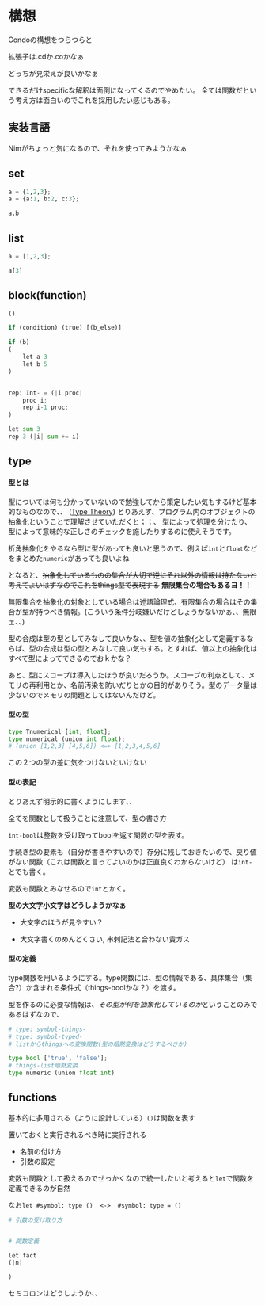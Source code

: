 # 構想

Condoの構想をつらつらと

拡張子は.cdか.coかなぁ

どっちが見栄えが良いかなぁ

できるだけspecificな解釈は面倒になってくるのでやめたい。
全ては関数だという考え方は面白いのでこれを採用したい感じもある。

## 実装言語
Nimがちょっと気になるので、それを使ってみようかなぁ


## set
```python
a = {1,2,3};
a = {a:1, b:2, c:3};

a.b
```

## list
```python
a = [1,2,3];

a[3]
```

## block(function)
```python
()

if (condition) (true) [(b_else)]

if (b)
(
    let a 3
    let b 5
)


rep: Int- = (|i proc|
    proc i;
    rep i-1 proc;
)

let sum 3
rep 3 (|i| sum += i)

```



## type

#### 型とは

型については何も分かっていないので勉強してから策定したい気もするけど基本的なものなので、、
([Type Theory](https://en.wikipedia.org/wiki/Type_theory))
とりあえず、プログラム内のオブジェクトの抽象化ということで理解させていただくと；；、
型によって処理を分けたり、型によって意味的な正しさのチェックを施したりするのに使えそうです。

折角抽象化をやるなら型に型があっても良いと思うので、例えば`int`と`float`などをまとめた`numeric`があっても良いよね

となると、~~抽象化しているものの集合が大切で逆にそれ以外の情報は持たないと考えてよいはずなのでこれをthings型で表現する~~
**無限集合の場合もあるヨ！！**

無限集合を抽象化の対象としている場合は述語論理式、有限集合の場合はその集合が型が持つべき情報。(こういう条件分岐嫌いだけどしょうがないかぁ、、無限ェ、、)

型の合成は型の型としてみなして良いかな、、型を値の抽象化として定義するならば、型の合成は型の型とみなして良い気もする。とすれば、値以上の抽象化はすべて型によってできるのでおｋかな？

あと、型にスコープは導入したほうが良いだろうか。スコープの利点として、メモリの再利用とか、名前汚染を防いだりとかの目的がありそう。型のデータ量は少ないのでメモリの問題としてはないんだけど。



#### 型の型

```python
type Tnumerical [int, float];
type numerical (union int float);
# (union [1,2,3] [4,5,6]) <=> [1,2,3,4,5,6]
```

この２つの型の差に気をつけないといけない




#### 型の表記
とりあえず明示的に書くようにします、、

全てを関数として扱うことに注意して、型の書き方

`int-bool`は整数を受け取ってboolを返す関数の型を表す。

手続き型の要素も（自分が書きやすいので）存分に残しておきたいので、戻り値がない関数（これは関数と言ってよいのかは正直良くわからないけど）
は`int-`とでも書く。

変数も関数とみなせるので`int`とかく。

**型の大文字小文字はどうしようかなぁ**
* 大文字のほうが見やすい？

* 大文字書くのめんどくさい, 串刺記法と合わない貴ガス


#### 型の定義

type関数を用いるようにする。type関数には、型の情報である、具体集合（集合?）か含まれる条件式（things-boolかな？）を渡す。

型を作るのに必要な情報は、*その型が何を抽象化しているのか*ということのみであるはずなので、
```python
# type: symbol-things-
# type: symbol-typed-
# listからthingsへの変換関数(型の暗黙変換はどうするべきか)

type bool ['true', 'false'];
# things-list暗黙変換
type numeric (union float int)

```



## functions

基本的に多用される（ように設計している）`()`は関数を表す

置いておくと実行されるべき時に実行される

* 名前の付け方
* 引数の設定

変数も関数として扱えるのでせっかくなので統一したいと考えると`let`で関数を定義できるのが自然

なお`let #symbol: type ()  <->  #symbol: type = ()`



```python
# 引数の受け取り方


# 関数定義

let fact 
(|n|

)

```



セミコロンはどうしようか、、
